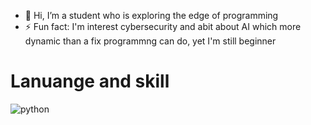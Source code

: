 - 👋 Hi, I’m a student who is exploring the edge of programming
- ⚡ Fun fact: I'm interest cybersecurity and abit about AI which more dynamic than a fix programmng can do, yet I'm still beginner

<!---
minnn098/minnn098 is a ✨ special ✨ repository because its `README.md` (this file) appears on your GitHub profile.
You can click the Preview link to take a look at your changes.
- 👀 I’m interested in ...
- 🌱 I’m currently learning programming lanuages
- 💞️ I’m looking to collaborate on ...
- 📫 How to reach me ...
- 😄 Pronouns: ...
--->
<h1>Lanuange and skill</h1>
<img src="https://www.bing.com/images/search?view=detailV2&ccid=ulRN6oU%2b&id=404A2F614EC3A95B96FDB07647675BA83C592A3C&thid=OIP.ulRN6oU-PX1o2QbPdGEhJQHaHZ&mediaurl=https%3a%2f%2fsimplecode.dk%2fwp-content%2fuploads%2f2020%2f03%2fPython-logo.png&cdnurl=https%3a%2f%2fth.bing.com%2fth%2fid%2fR.ba544dea853e3d7d68d906cf74612125%3frik%3dPCpZPKhbZ0d2sA%26pid%3dImgRaw%26r%3d0&exph=1278&expw=1280&q=python+(programming+language)+download&simid=608006420242176803&FORM=IRPRST&ck=E329F51171C9C5FE2FD53295FFFF3844&selectedIndex=6&itb=1" alt="python">
